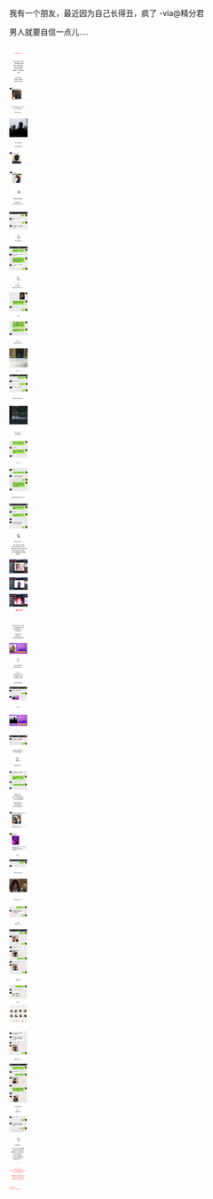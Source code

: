 我有一个朋友，最近因为自己长得丑，疯了 -via@精分君

男人就要自信一点儿....


![d085b2c0d38a457bba0a78a3bc936863.jpg](https://raw.githubusercontent.com/wxlzmt/cdn1/master/ext/qw/groups/30028/d085b2c0d38a457bba0a78a3bc936863.jpg)

![83eef49f4cab424ba54c2d4791b05c30.jpg](https://raw.githubusercontent.com/wxlzmt/cdn1/master/ext/qw/groups/30028/83eef49f4cab424ba54c2d4791b05c30.jpg)

